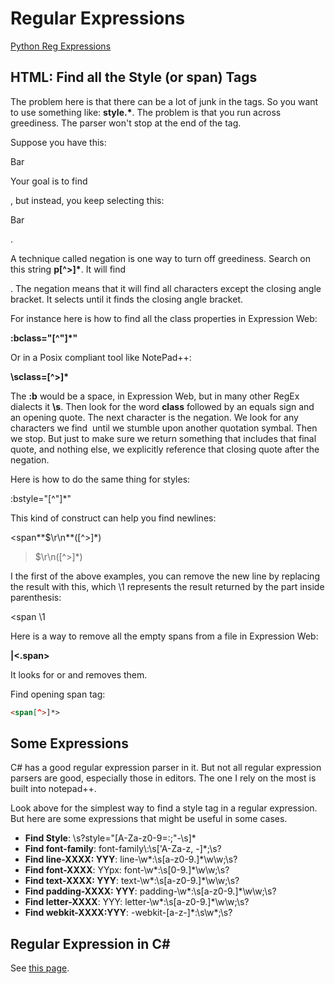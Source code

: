 # Regular Expressions

[Python Reg Expressions](PythonRegEx.html)

## HTML: Find all the Style (or span) Tags

The problem here is that there can be a lot of junk in the tags. So you want to use something like: **style.\***. The problem is that you run across greediness. The parser won't stop at the end of the tag.

Suppose you have this:

<p>Bar</p>

Your goal is to find <p>, but instead, you keep selecting this: <p>Bar</p>.

A technique called negation is one way to turn off greediness. Search on this string **p\[^>\]\***. It will find <p>. The negation means that it will find all characters except the closing angle bracket. It selects until it finds the closing angle bracket.

For instance here is how to find all the class properties in Expression Web:

**:bclass="\[^"\]\*"**

Or in a Posix compliant tool like NotePad++:

**\\sclass=\[^>\]\***

The **:b** would be a space, in Expression Web, but in many other RegEx dialects it **\\s**. Then look for the word **class** followed by an equals sign and an opening quote. The next character is the negation. We look for any characters we find  until we stumble upon another quotation symbal. Then we stop. But just to make sure we return something that includes that final quote, and nothing else, we explicitly reference that closing quote after the negation.

Here is how to do the same thing for styles:

:bstyle="\[^"\]\*"

This kind of construct can help you find newlines:

<span**$\\r\\n**(\[^>\]\*)
>$\\r\\n(</span></span>\[^>\]\*)

I the first of the above examples, you can remove the new line by replacing the result with this, which \\1 represents the result returned by the part inside parenthesis:

<span \\1

Here is a way to remove all the empty spans from a file in Expression Web:

**<span>|<.span>**

It looks for <span> or </span> and removes them.

Find opening span tag:

```html
<span[^>]*>
```

## Some Expressions

C# has a good regular expression parser in it. But not all regular expression parsers are good, especially those in editors. The one I rely on the most is built into notepad++.

Look above for the simplest way to find a style tag in a regular expression. But here are some expressions that might be useful in some cases.

*   **Find Style**: \\s?style="\[A-Za-z0-9=:;"-\\s\]\*
*   **Find font-family**: font-family\\:\\s\['A-Za-z, -\]\*;\\s?
*   **Find line-XXXX: YYY**: line-\\w\*:\\s\[a-z0-9.\]\*\\w\\w;\\s?
*   **Find font-XXXX**: YYpx: font-\\w\*:\\s\[0-9.\]\*\\w\\w;\\s?
*   **Find text-XXXX: YYY**: text-\\w\*:\\s\[a-z0-9.\]\*\\w\\w;\\s?
*   **Find padding-XXXX: YYY**: padding-\\w\*:\\s\[a-z0-9.\]\*\\w\\w;\\s?
*   **Find letter-XXXX**: YYY: letter-\\w\*:\\s\[a-z0-9.\]\*\\w\\w;\\s?
*   **Find webkit-XXXX:YYY**: -webkit-\[a-z-\]\*:\\s\\w\*;\\s?

## Regular Expression in C#

See [this page](../csharp/RegularExpressions.html).
